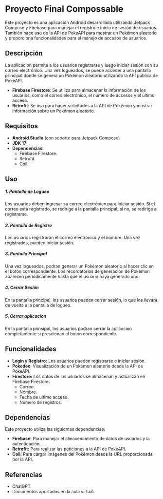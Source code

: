 # Proyecto Final Compossable

Este proyecto es una aplicación Android desarrollada utilizando Jetpack Compose y Firebase para manejar el registro e inicio de sesión de usuarios. También hace uso de la API de PokeAPI para mostrar un Pokémon aleatorio y proporciona funcionalidades para el manejo de accesos de usuarios.

## Descripción

La aplicación permite a los usuarios registrarse y luego iniciar sesión con su correo electrónico. Una vez logueados, se puede acceder a una pantalla principal donde se genera un Pokémon aleatorio utilizando la API pública de PokeAPI.

- **Firebase Firestore**: Se utiliza para almacenar la información de los usuarios, como el correo electrónico, el número de accesos y el último acceso.
- **Retrofit**: Se usa para hacer solicitudes a la API de Pokémon y mostrar información sobre un Pokémon aleatorio.

## Requisitos

- **Android Studio** (con soporte para Jetpack Compose)
- **JDK 17**
- **Dependencias**:
    - Firebase Firestore.
    - Retrofit.
    - Coil.

## Uso

##### 1. Pantalla de Logueo
Los usuarios deben ingresar su correo electrónico para iniciar sesión. Si el correo está registrado, se redirige a la pantalla principal; si no, se redirige a registrarse.

##### 2. Pantalla de Registro
Los usuarios registraran el correo electrónico y el nombre. Una vez registrados, pueden iniciar sesión.

##### 3. Pantalla Principal
Una vez logueados, podran generar un Pokémon aleatorio al hacer clic en el botón correspondiente. Los recordatorios de generación de Pokémon aparecen periódicamente hasta que el usuario haya generado uno.

##### 4. Cerrar Sesión
En la pantalla principal, los usuarios pueden cerrar sesión, lo que los llevará de vuelta a la pantalla de logueo.

##### 5. Cerrar aplicacion
En la pantalla prinsipal, los usuarios podran cerrar la aplicacion completamente si prescionan el boton correspondiente.

## Funcionalidades

- **Login y Registro:** Los usuarios pueden registrarse e iniciar sesión.
- **Pokedex:** Visualización de un Pokémon aleatorio desde la API de PokeAPI.
- **Firestore:** Los datos de los usuarios se almacenan y actualizan en Firebase Firestore.
    - Correo.
    - Nombre.
    - Fecha de ultimo acceso.
    - Numero de registros.

## Dependencias

Este proyecto utiliza las siguientes dependencias:

- **Firebase:** Para manejar el almacenamiento de datos de usuarios y la autenticación.
- **Retrofit:** Para realizar las peticiones a la API de PokeAPI.
- **Coil:** Para cargar imágenes del Pokémon desde la URL proporcionada por la API.

## Referencias

- ChatGPT.
- Documentos aportados en la aula virtual.

